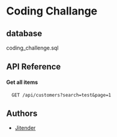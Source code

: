 # Coding Challange 


## database 

coding_challenge.sql


## API Reference

#### Get all items

```http
  GET /api/customers?search=test&page=1
```




## Authors

- [Jitender](https://github.com/jitnaagar)

